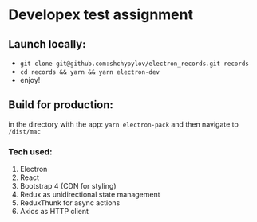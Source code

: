 # Developex test assignment

## Launch locally:

- `git clone git@github.com:shchypylov/electron_records.git records`
- `cd records && yarn && yarn electron-dev`
- enjoy!

## Build for production:
in the directory with the app: `yarn electron-pack` and then navigate to `/dist/mac`

### Tech used:

1. Electron
2. React
3. Bootstrap 4 (CDN for styling)
4. Redux as unidirectional state management
5. ReduxThunk for async actions
6. Axios as HTTP client



